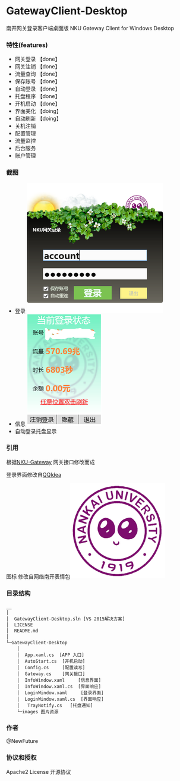 # GatewayClient-Desktop

南开网关登录客户端桌面版 NKU Gateway Client for Windows Desktop

### 特性(features)

* 网关登录 【done】 
* 网关注销 【done】
* 流量查询 【done】
* 保存账号 【done】
* 自动登录 【done】
* 托盘程序 【done】
* 开机启动 【done】
* 界面美化 【doing】
* 自动刷新 【doing】
* 关机注销
* 配置管理
* 流量监控
* 后台服务
* 账户管理

### 截图 

* 登录 ![登录](login.png)
* 信息 ![信息](info.png)
* 自动登录托盘显示 

### 引用

根据[NKU-Gateway](https://github.com/NewFuture/NKU-Gateway)
网关接口修改而成

登录界面修改自[QQIdea](https://github.com/JsonRuby/QQIdea)

图标 修改自网络南开表情包![](GatewayClient-Desktop/images/logo_256.png)

### 目录结构
```
__
│
│  GatewayClient-Desktop.sln [VS 2015解决方案]
│  LICENSE
│  README.md
│
└─GatewayClient-Desktop
    │
	│  App.xaml.cs  [APP 入口]
	│  AutoStart.cs  [开机启动]
    │  Config.cs     [配置读写]
    │  Gateway.cs    [网关接口]
    │  InfoWindow.xaml     [信息界面]
    │  InfoWindow.xaml.cs  [界面响应]
	│  LoginWindow.xaml     [登录界面]
    │  LoginWindow.xaml.cs  [界面响应]
    │	TrayNotify.cs	[托盘通知]
	└─images 图片资源

```

### 作者

@NewFuture

### 协议和授权
Apache2 License 开源协议
